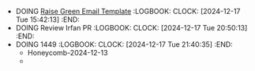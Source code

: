 - DOING [Raise Green Email Template](https://docs.google.com/document/d/1mTZUiDOfPri034nQEuw3cS2DqG2bydh3oWRNjNTZro8/edit?tab=t.0)
  :LOGBOOK:
  CLOCK: [2024-12-17 Tue 15:42:13]
  :END:
- DOING Review Irfan PR
  :LOGBOOK:
  CLOCK: [2024-12-17 Tue 20:50:13]
  :END:
- DOING 1449
  :LOGBOOK:
  CLOCK: [2024-12-17 Tue 21:40:35]
  :END:
	- Honeycomb-2024-12-13
	-